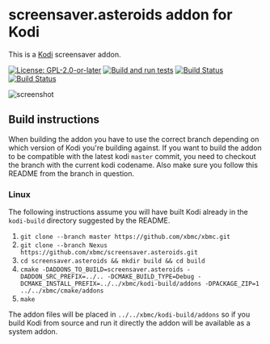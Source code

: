 # screensaver.asteroids addon for Kodi

This is a [Kodi](https://kodi.tv) screensaver addon.

[![License: GPL-2.0-or-later](https://img.shields.io/badge/License-GPL%20v2+-blue.svg)](LICENSE.md)
[![Build and run tests](https://github.com/xbmc/screensaver.asteroids/actions/workflows/build.yml/badge.svg?branch=Nexus)](https://github.com/xbmc/screensaver.asteroids/actions/workflows/build.yml)
[![Build Status](https://dev.azure.com/teamkodi/binary-addons/_apis/build/status/xbmc.screensaver.asteroids?branchName=Nexus)](https://dev.azure.com/teamkodi/binary-addons/_build/latest?definitionId=40&branchName=Nexus)
[![Build Status](https://jenkins.kodi.tv/view/Addons/job/xbmc/job/screensaver.asteroids/job/Nexus/badge/icon)](https://jenkins.kodi.tv/blue/organizations/jenkins/xbmc%2Fscreensaver.asteroids/branches/)
<!--- [![Build Status](https://ci.appveyor.com/api/projects/status/github/xbmc/screensaver.asteroids?branch=Nexus&svg=true)](https://ci.appveyor.com/project/xbmc/screensaver-asteroids?branch=Nexus) -->

![screenshot](https://raw.githubusercontent.com/xbmc/screensaver.asteroids/Nexus/screensaver.asteroids/resources/screenshot-01.png)

## Build instructions

When building the addon you have to use the correct branch depending on which version of Kodi you're building against. 
If you want to build the addon to be compatible with the latest kodi `master` commit, you need to checkout the branch with the current kodi codename.
Also make sure you follow this README from the branch in question.

### Linux

The following instructions assume you will have built Kodi already in the `kodi-build` directory 
suggested by the README.

1. `git clone --branch master https://github.com/xbmc/xbmc.git`
2. `git clone --branch Nexus https://github.com/xbmc/screensaver.asteroids.git`
3. `cd screensaver.asteroids && mkdir build && cd build`
4. `cmake -DADDONS_TO_BUILD=screensaver.asteroids -DADDON_SRC_PREFIX=../.. -DCMAKE_BUILD_TYPE=Debug -DCMAKE_INSTALL_PREFIX=../../xbmc/kodi-build/addons -DPACKAGE_ZIP=1 ../../xbmc/cmake/addons`
5. `make`

The addon files will be placed in `../../xbmc/kodi-build/addons` so if you build Kodi from source and run it directly 
the addon will be available as a system addon.
